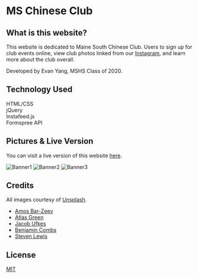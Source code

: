 # MS Chinese Club

## What is this website?
This website is dedicated to Maine South Chinese Club. Users to sign up for club events online, view club photos linked from our [Instagram](https://www.instagram.com/mschineseclub/?hl=en), and learn more about the club overall. 

Developed by Evan Yang, MSHS Class of 2020.

## Technology Used
HTML/CSS \
jQuery \
Instafeed.js \
Formspree API

## Pictures & Live Version
You can visit a live version of this website [here](https://eyang2020.github.io/).

![Banner1](https://i.imgur.com/c1h9iTh.png)
![Banner2](https://imgur.com/hQazw9d.png)
![Banner3](https://imgur.com/AlaTaoY.png)

## Credits
All images courtesy of [Unsplash](https://unsplash.com).

- [Amos Bar-Zeev](https://unsplash.com/@amosbarzeev?photo=3yzE1SUfbwY)
- [Atlas Green](https://unsplash.com/photos/VGOiY1gZZYg)
- [Jacob Ufkes](https://unsplash.com/photos/DOkB4WP4j9k)
- [Benjamin Combs](https://unsplash.com/search/walk?photo=wPwXGGG2HyI)
- [Steven Lewis](https://unsplash.com/photos/r4He4Btlsro)

## License
[MIT](https://choosealicense.com/licenses/mit/)
